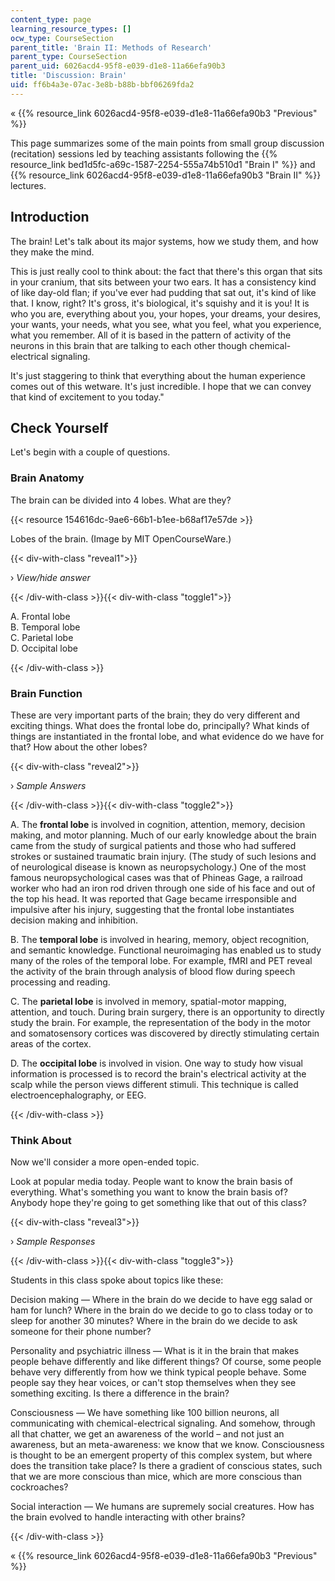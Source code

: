 ```yaml
---
content_type: page
learning_resource_types: []
ocw_type: CourseSection
parent_title: 'Brain II: Methods of Research'
parent_type: CourseSection
parent_uid: 6026acd4-95f8-e039-d1e8-11a66efa90b3
title: 'Discussion: Brain'
uid: ff6b4a3e-07ac-3e8b-b88b-bbf06269fda2
---
```


« {{% resource_link 6026acd4-95f8-e039-d1e8-11a66efa90b3 "Previous" %}}

This page summarizes some of the main points from small group discussion (recitation) sessions led by teaching assistants following the {{% resource_link bed1d5fc-a69c-1587-2254-555a74b510d1 "Brain I" %}} and {{% resource_link 6026acd4-95f8-e039-d1e8-11a66efa90b3 "Brain II" %}} lectures.

Introduction
------------

The brain! Let's talk about its major systems, how we study them, and how they make the mind.

This is just really cool to think about: the fact that there's this organ that sits in your cranium, that sits between your two ears. It has a consistency kind of like day-old flan; if you've ever had pudding that sat out, it's kind of like that. I know, right? It's gross, it's biological, it's squishy and it is you! It is who you are, everything about you, your hopes, your dreams, your desires, your wants, your needs, what you see, what you feel, what you experience, what you remember. All of it is based in the pattern of activity of the neurons in this brain that are talking to each other though chemical-electrical signaling.

It's just staggering to think that everything about the human experience comes out of this wetware. It's just incredible. I hope that we can convey that kind of excitement to you today."

Check Yourself
--------------

Let's begin with a couple of questions.

### Brain Anatomy

The brain can be divided into 4 lobes. What are they?

{{< resource 154616dc-9ae6-66b1-b1ee-b68af17e57de >}}

Lobes of the brain. (Image by MIT OpenCourseWare.)

{{< div-with-class "reveal1">}}

› _View/hide answer_

{{< /div-with-class >}}{{< div-with-class "toggle1">}}

A. Frontal lobe  
B. Temporal lobe  
C. Parietal lobe  
D. Occipital lobe

{{< /div-with-class >}}

### Brain Function

These are very important parts of the brain; they do very different and exciting things. What does the frontal lobe do, principally? What kinds of things are instantiated in the frontal lobe, and what evidence do we have for that? How about the other lobes?

{{< div-with-class "reveal2">}}

› _Sample Answers_

{{< /div-with-class >}}{{< div-with-class "toggle2">}}

A. The **frontal lobe** is involved in cognition, attention, memory, decision making, and motor planning. Much of our early knowledge about the brain came from the study of surgical patients and those who had suffered strokes or sustained traumatic brain injury. (The study of such lesions and of neurological disease is known as neuropsychology.) One of the most famous neuropsychological cases was that of Phineas Gage, a railroad worker who had an iron rod driven through one side of his face and out of the top his head. It was reported that Gage became irresponsible and impulsive after his injury, suggesting that the frontal lobe instantiates decision making and inhibition.

B. The **temporal lobe** is involved in hearing, memory, object recognition, and semantic knowledge. Functional neuroimaging has enabled us to study many of the roles of the temporal lobe. For example, fMRI and PET reveal the activity of the brain through analysis of blood flow during speech processing and reading.

C. The **parietal lobe** is involved in memory, spatial-motor mapping, attention, and touch. During brain surgery, there is an opportunity to directly study the brain. For example, the representation of the body in the motor and somatosensory cortices was discovered by directly stimulating certain areas of the cortex.

D. The **occipital lobe** is involved in vision. One way to study how visual information is processed is to record the brain's electrical activity at the scalp while the person views different stimuli. This technique is called electroencephalography, or EEG.

{{< /div-with-class >}}

### Think About

Now we'll consider a more open-ended topic.

Look at popular media today. People want to know the brain basis of everything. What's something you want to know the brain basis of? Anybody hope they're going to get something like that out of this class?

{{< div-with-class "reveal3">}}

› _Sample Responses_

{{< /div-with-class >}}{{< div-with-class "toggle3">}}

Students in this class spoke about topics like these:

Decision making — Where in the brain do we decide to have egg salad or ham for lunch? Where in the brain do we decide to go to class today or to sleep for another 30 minutes? Where in the brain do we decide to ask someone for their phone number?

Personality and psychiatric illness — What is it in the brain that makes people behave differently and like different things? Of course, some people behave very differently from how we think typical people behave. Some people say they hear voices, or can't stop themselves when they see something exciting. Is there a difference in the brain?

Consciousness — We have something like 100 billion neurons, all communicating with chemical-electrical signaling. And somehow, through all that chatter, we get an awareness of the world – and not just an awareness, but an meta-awareness: we know that we know. Consciousness is thought to be an emergent property of this complex system, but where does the transition take place? Is there a gradient of conscious states, such that we are more conscious than mice, which are more conscious than cockroaches?

Social interaction — We humans are supremely social creatures. How has the brain evolved to handle interacting with other brains?

{{< /div-with-class >}}

« {{% resource_link 6026acd4-95f8-e039-d1e8-11a66efa90b3 "Previous" %}}